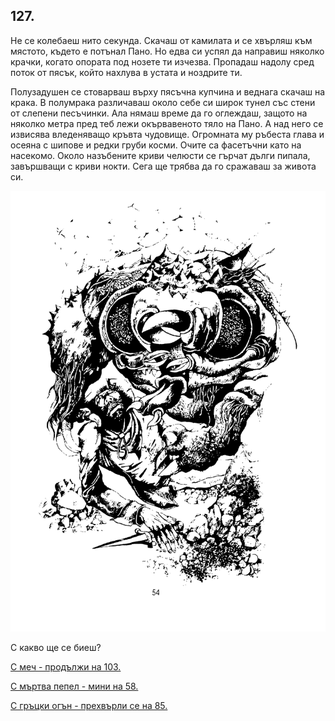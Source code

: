 ## 127.

Не се колебаеш нито секунда. Скачаш от камилата и се хвърляш към
мястото, където е потънал Пано. Но едва си успял да направиш
няколко крачки, когато опората под нозете ти изчезва. Пропадаш
надолу сред поток от пясък, който нахлува в устата и ноздрите ти.

Полузадушен се стоварваш върху пясъчна купчина и веднага скачаш
на крака. В полумрака различаваш около себе си широк тунел със
стени от слепени песъчинки. Ала нямаш време да го оглеждаш,
защото на няколко метра пред теб лежи окървавеното тяло на Пано. А
над него се извисява вледеняващо кръвта чудовище. Огромната му
ръбеста глава и осеяна с шипове и редки груби косми. Очите са
фасетъчни като на насекомо. Около назъбените криви челюсти се
гърчат дълги пипала, завършващи с криви нокти. Сега ще трябва да
го сражаваш за живота си.

![](../images/127.png)

С какво ще се биеш?

[С меч - продължи на 103.](./103)

[С мъртва пепел - мини на 58.](./58)

[С гръцки огън - прехвърли се на 85.](./85)
